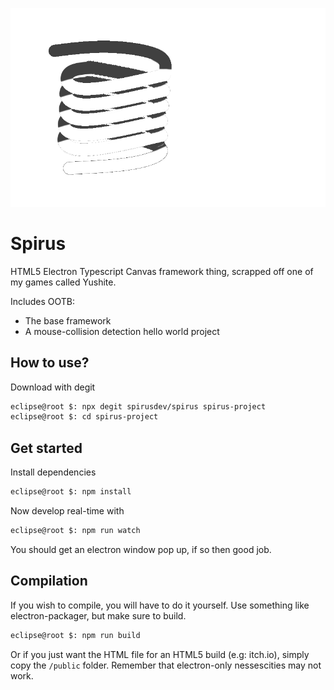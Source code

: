 ![spirus](/public/made_with_spirus.png?height=100)
# Spirus
HTML5 Electron Typescript Canvas framework thing, scrapped off one of my games called Yushite.

Includes OOTB:
- The base framework
- A mouse-collision detection hello world project

## How to use?
Download with degit
```bash
eclipse@root $: npx degit spirusdev/spirus spirus-project
eclipse@root $: cd spirus-project
```

## Get started
Install dependencies
```bash
eclipse@root $: npm install
```

Now develop real-time with
```bash
eclipse@root $: npm run watch
```

You should get an electron window pop up, if so then good job.

## Compilation
If you wish to compile, you will have to do it yourself.
Use something like electron-packager, but make sure to build.
```bash
eclipse@root $: npm run build
```

Or if you just want the HTML file for an HTML5 build (e.g: itch.io),
simply copy the `/public` folder. Remember that electron-only nessescities may not work.